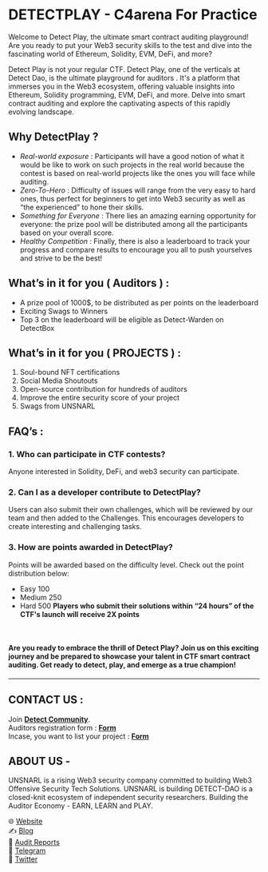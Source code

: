 #  DETECTPLAY - C4arena For Practice

Welcome to Detect Play, the ultimate smart contract auditing playground! Are you ready to put your Web3 security skills to the test and dive into the fascinating world of Ethereum, Solidity, EVM, DeFi, and more?

Detect Play is not your regular CTF. Detect Play, one of the verticals at Detect Dao, is the ultimate playground for auditors . It's a platform that immerses you in the Web3 ecosystem, offering valuable insights into Ethereum, Solidity programming, EVM, DeFi, and more. Delve into smart contract auditing and explore the captivating aspects of this rapidly evolving landscape.



## Why DetectPlay ? 

- *Real-world exposure*  : Participants will have a good notion of what it would be like to work on such projects in the real world because the contest is based on real-world projects like the ones you will face while auditing.
- *Zero-To-Hero* : Difficulty of issues will range from the very easy to hard ones, thus perfect for beginners to get into Web3 security as well as “the experienced” to hone their skills.
- *Something for Everyone* : There lies an amazing earning opportunity for everyone: the prize pool will be distributed among all the participants based on your overall score.
- *Healthy Competition* : Finally, there is also a leaderboard to track your  progress and compare results to encourage you all to push yourselves and strive to be the best!


## What’s in it for you ( Auditors )  : 

- A prize pool of 1000$, to be distributed as per points on the leaderboard
- Exciting Swags to Winners
- Top 3 on the leaderboard will be eligible as Detect-Warden on DetectBox

## What’s in it for you ( PROJECTS ) : 
1. Soul-bound NFT certifications 
2. Social Media Shoutouts 
3. Open-source contribution for hundreds of auditors
4. Improve the entire security score of your project
5. Swags from UNSNARL


## FAQ’s : 

### 1. Who can participate in CTF contests?
Anyone interested in Solidity, DeFi, and web3 security can participate.

### 2. Can I as a developer contribute to DetectPlay?
Users can also submit their own challenges, which will be reviewed by our team and then added to the Challenges. This encourages developers to create interesting and challenging tasks.

### 3. How are points awarded in DetectPlay?
Points will be awarded based on the difficulty level. Check out the point distribution below:
- Easy 100
- Medium 250
- Hard 500 
**Players who submit their solutions within “24 hours” of the CTF's launch will receive 2X points**

<br />

#### **Are you ready to embrace the thrill of Detect Play? Join us on this exciting journey and be prepared to showcase your talent in CTF smart contract auditing. Get ready to detect, play, and emerge as a true champion!**

---

## CONTACT US :

Join **[Detect Community](https://t.me/detectcommunity)**. <br />
Auditors registration form : **[Form](https://forms.gle/5qWc2sKxSmYt1Ent8)** <br />
Incase, you want to list your project : **[Form](https://forms.gle/axss4Qta576m9MsR8)** <br />

## ABOUT US - 

UNSNARL is a rising Web3 security company committed to building Web3 Offensive Security Tech Solutions. UNSNARL is building DETECT-DAO is a closed-knit ecosystem of independent security researchers. Building the Auditor Economy - EARN, LEARN and PLAY.  

🌐  [Website](https://www.detectbox.io/)<br />
 ✍️  [Blog](https://medium.com/@unsnarl_secure)<br />
📑  [Audit Reports](https://github.com/UNSNARL)<br />
📩  [Telegram](https://t.me/detectcommunity)<br />
📨  [Twitter](https://twitter.com/unsnarl_secure)<br />
